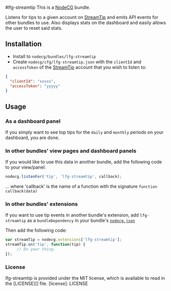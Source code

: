 #lfg-streamtip
This is a [NodeCG](http://github.com/nodecg/nodecg) bundle.

Listens for tips to a given account on [StreamTip](https://streamtip.com/) and emits API events for other bundles to use.
Also displays stats on the dashboard and easily allows the user to reset said stats.

## Installation
- Install to `nodecg/bundles/lfg-streamtip`
- Create `nodecg/cfg/lfg-streamtip.json` with the `clientId` and `accessToken` of the 
[StreamTip](https://streamtip.com/) account that you wish to listen to:
```json
{
  "clientId": "xxxxx",
  "accessToken": "yyyyy"
}
```

## Usage
### As a dashboard panel
If you simply want to see top tips for the `daily` and `monthly` periods on your dashboard, you are done.

### In other bundles' view pages and dashboard panels
If you would like to use this data in another bundle, add the following code to your view/panel:
```javascript
nodecg.listenFor('tip', 'lfg-streamtip', callback);
```
... where 'callback' is the name of a function with the signature `function callback(data)`

### In other bundles' extensions
If you want to use tip events in another bundle's extension,
add `lfg-streamtip` as a `bundleDependency` in your bundle's [`nodecg.json`](https://github.com/nodecg/nodecg/wiki/nodecg.json)

Then add the following code:
```javascript
var streamTip = nodecg.extensions['lfg-streamtip'];
streamTip.on('tip', function(tip) {
     // Do your thing.
});
```

### License
lfg-streamtip is provided under the MIT license, which is available to read in the [LICENSE][] file.
[license]: LICENSE
